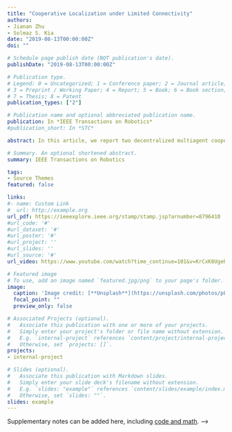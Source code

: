 ```yaml
---
title: "Cooperative Localization under Limited Connectivity"
authors:
- Jianan Zhu
- Solmaz S. Kia
date: "2019-08-13T00:00:00Z"
doi: ""

# Schedule page publish date (NOT publication's date).
publishDate: "2019-08-13T00:00:00Z"

# Publication type.
# Legend: 0 = Uncategorized; 1 = Conference paper; 2 = Journal article;
# 3 = Preprint / Working Paper; 4 = Report; 5 = Book; 6 = Book section;
# 7 = Thesis; 8 = Patent
publication_types: ["2"]

# Publication name and optional abbreviated publication name.
publication: In *IEEE Transactions on Robotics*
#publication_short: In *STC*

abstract: In this article, we report two decentralized multiagent cooperative localization algorithms in which, to reduce the communication cost, interagent state estimate correlations are not maintained but accounted for implicitly. In our first algorithm, to guarantee filter consistency, we account for unknown interagent correlations via an upper bound on the joint covariancematrix of the agents. In the second method, we use an optimization framework to estimate the unknown inter agent cross-covariance matrix. In our algorithms, each agent localizes itself in a global coordinate frame using a local filter driven by local dead reckoning and occasional absolute measurement updates, and opportunistically corrects its pose estimate whenever it can obtain relative measurements with respect to other mobile agents. To process any relative measurement, only the agent that has taken the measurement and the agent the measurement is taken from need to communicate with each other. Consequently, our algorithms are decentralized algorithms that do not impose restrictive network-wide connectivity condition. Moreover, we make no assumptions about the type of agents or relative measurements. We demonstrate our algorithms in simulation and a robotic experiment.

# Summary. An optional shortened abstract.
summary: IEEE Transactions on Robotics

tags:
- Source Themes
featured: false

links:
#- name: Custom Link
#  url: http://example.org
url_pdf: https://ieeexplore.ieee.org/stamp/stamp.jsp?arnumber=8796410
#url_code: '#'
#url_dataset: '#'
#url_poster: '#'
#url_project: ''
#url_slides: ''
#url_source: '#'
url_video: https://www.youtube.com/watch?time_continue=101&v=KrCxK8UgeRM&feature=emb_title

# Featured image
# To use, add an image named `featured.jpg/png` to your page's folder. 
image:
  caption: 'Image credit: [**Unsplash**](https://unsplash.com/photos/pLCdAaMFLTE)'
  focal_point: ""
  preview_only: false

# Associated Projects (optional).
#   Associate this publication with one or more of your projects.
#   Simply enter your project's folder or file name without extension.
#   E.g. `internal-project` references `content/project/internal-project/index.md`.
#   Otherwise, set `projects: []`.
projects:
- internal-project

# Slides (optional).
#   Associate this publication with Markdown slides.
#   Simply enter your slide deck's filename without extension.
#   E.g. `slides: "example"` references `content/slides/example/index.md`.
#   Otherwise, set `slides: ""`.
slides: example
---
```

Supplementary notes can be added here, including [code and math](https://sourcethemes.com/academic/docs/writing-markdown-latex/). -->
